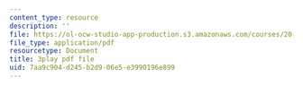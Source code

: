 ```yaml
---
content_type: resource
description: ''
file: https://ol-ocw-studio-app-production.s3.amazonaws.com/courses/20-219-becoming-the-next-bill-nye-writing-and-hosting-the-educational-show-january-iap-2015/7aa9c904d245b2d906e5e3990196e899_M0ViRrs5bXg.pdf
file_type: application/pdf
resourcetype: Document
title: 3play pdf file
uid: 7aa9c904-d245-b2d9-06e5-e3990196e899
---
```

